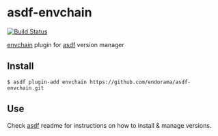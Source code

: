 # asdf-envchain
[![Build Status](https://travis-ci.org/endorama/asdf-envchain.svg?branch=master)](https://travis-ci.org/endorama/asdf-envchain)

[envchain](https://github.com/sorah/envchain) plugin for [asdf](https://github.com/asdf-vm/asdf) version manager

## Install

```
$ asdf plugin-add envchain https://github.com/endorama/asdf-envchain.git
```

## Use

Check [asdf](https://github.com/asdf-vm/asdf) readme for instructions on how to install & manage versions.

